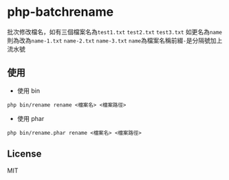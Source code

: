 # php-batchrename

批次修改檔名，如有三個檔案名為`test1.txt` `test2.txt` `test3.txt`
如更名為`name` 則為改為`name-1.txt` `name-2.txt` `name-3.txt`
`name`為檔案名稱前綴`-`是分隔號加上流水號

## 使用
- 使用 bin                                

```
php bin/rename rename <檔案名> <檔案路徑>
```

- 使用 phar

```
php bin/rename.phar rename <檔案名> <檔案路徑>
```

## License

MIT
